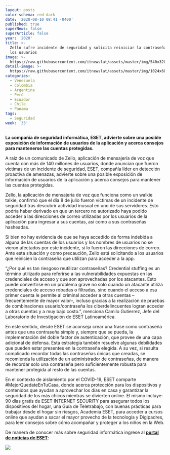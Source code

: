 ```yaml
---
layout: posts
color-schema: red-dark
date: '2020-08-10 08:41 -0400'
published: true
superNews: false
superArticle: false
year: '2020'
title: >-
  Zello sufre incidente de seguridad y solicita reiniciar la contraseña a todos
  los usuarios
image: >-
  https://raw.githubusercontent.com/itnewslat/assets/master/img/540x320/Zello-p.jpg
detail-image: >-
  https://raw.githubusercontent.com/itnewslat/assets/master/img/1024x680/Zello-g.jpg
categories:
  - Venezuela
  - Colombia
  - Argentina
  - Perú
  - Ecuador
  - Chile
  - Panama
tags:
  - Seguridad
week: '33'
---
```

**La compañía de seguridad informática, ESET, advierte sobre una posible exposición de información de usuarios de la aplicación y acerca consejos para mantenerse las cuentas protegidas.**

A raíz de un comunicado de Zello, aplicación de mensajería de voz que cuenta con más de 140 millones de usuarios, donde anuncian que fueron víctimas de un incidente de seguridad, ESET, compañía líder en detección proactiva de amenazas, advierte sobre una posible exposición de información de usuarios de la aplicación y acerca consejos para mantener las cuentas protegidas.

Zello, la aplicación de mensajería de voz que funciona como un walkie talkie, confirmó que el día 8 de julio fueron víctimas de un incidente de seguridad tras descubrir actividad inusual en uno de sus servidores. Esto podría haber derivado en que un tercero no autorizado haya podido acceder a las direcciones de correo utilizadas por los usuarios de la aplicación para ingresar a sus cuentas, así como a sus contraseñas hasheadas.

Si bien no hay evidencia de que se haya accedido de forma indebida a alguna de las cuentas de los usuarios y los nombres de usuarios no se vieron afectados por este incidente, sí lo fueron las direcciones de correo. Ante esta situación y como precaución, Zello está solicitando a los usuarios que reinicien la contraseña que utilizan para acceder a la app.

“¿Por qué es tan riesgoso reutilizar contraseñas? Credential stuffing es un término utilizado para referirse a las vulnerabilidades expuestas en las credenciales de acceso y que son aprovechadas por los atacantes. Esto puede convertirse en un problema grave no solo cuando un atacante utiliza credenciales de acceso robadas o filtradas, sino cuando el acceso a esa primer cuenta le permite al criminal acceder a otras cuentas –frecuentemente de mayor valor–, incluso gracias a la realización de pruebas de combinaciones usuario/contraseña los ciberdelincuentes logran acceder a otras cuentas y a muy bajo costo.”, menciona Camilo Gutierrez, Jefe del Laboratorio de Investigación de ESET Latinoamérica.

En este sentido, desde ESET se aconseja crear una frase como contraseña antes que una contraseña simple y, siempre que se pueda, la implementación del doble factor de autenticación, que provee de una capa adicional de defensa. Esta estrategia también resuelve algunas debilidades que pueden estar presentes en la contraseña elegida. A su vez, si resulta complicado recordar todas las contraseñas únicas que creadas, se recomienda la utilización de un administrador de contraseñas, de manera de recordar solo una contraseña pero suficientemente robusta para mantener protegida al resto de las cuentas.

En el contexto de aislamiento por el COVID-19, ESET comparte #MejorQuedateEnTuCasa, donde acerca protección para los dispositivos y contenidos que ayudan a aprovechar los días en casa y garantizar la seguridad de los más chicos mientras se divierten online. El mismo incluye: 90 días gratis de ESET INTERNET SECURITY para asegurar todos los dispositivos del hogar, una Guía de Teletrabajo, con buenas prácticas para trabajar desde el hogar sin riesgos, Academia ESET, para acceder a cursos online que ayudan a sacar el mayor provecho de la tecnología y Digipadres, para leer consejos sobre cómo acompañar y proteger a los niños en la Web.

De manera de conocer más sobre seguridad informática ingrese al **[portal de noticias de ESET](https://www.welivesecurity.com/la-es/2020/08/04/zello-sufre-incidente-seguridad-solicita-reiniciar-contrasena-usuarios/)**: 

<img src="https://tracker.metricool.com/c3po.jpg?hash=56f88a41e39ab42c063cc51676587a04"/>
